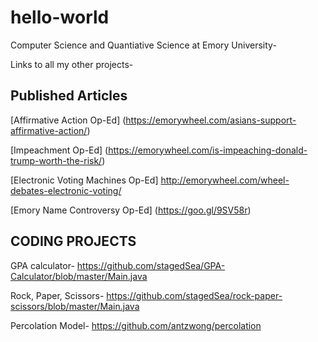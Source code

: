 # hello-world
Computer Science and Quantiative Science at Emory University-

Links to all my other projects-



## Published Articles

[Affirmative Action Op-Ed] (https://emorywheel.com/asians-support-affirmative-action/)

[Impeachment Op-Ed] (https://emorywheel.com/is-impeaching-donald-trump-worth-the-risk/)

[Electronic Voting Machines Op-Ed] http://emorywheel.com/wheel-debates-electronic-voting/

[Emory Name Controversy Op-Ed] (https://goo.gl/9SV58r)


 



## CODING PROJECTS

GPA calculator- 
https://github.com/stagedSea/GPA-Calculator/blob/master/Main.java

Rock, Paper, Scissors-
https://github.com/stagedSea/rock-paper-scissors/blob/master/Main.java

Percolation Model-
https://github.com/antzwong/percolation


